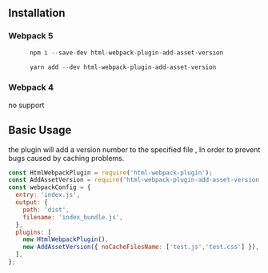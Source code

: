 ## Installation

### Webpack 5

```javascript
      npm i --save-dev html-webpack-plugin-add-asset-version
``` 

```javascript
      yarn add --dev html-webpack-plugin-add-asset-version
``` 

### Webpack 4

no support

## Basic Usage

the plugin will add a version number to the specified file , In order to prevent bugs caused by caching problems.

```javascript
const HtmlWebpackPlugin = require('html-webpack-plugin');
const AddAssetVersion = require('html-webpack-plugin-add-asset-version');
const webpackConfig = {
  entry: 'index.js',
  output: {
    path: 'dist',
    filename: 'index_bundle.js',
  },
  plugins: [
    new HtmlWebpackPlugin(),
    new AddAssetVersion({ noCacheFilesName: ['test.js','test.css'] }),
  ],
};
```